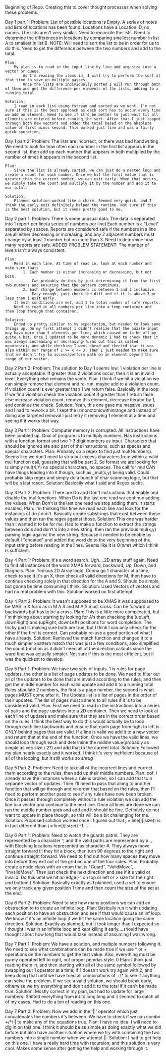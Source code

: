 Beginning of Repo. Creating this to cover thought processes when solving these problems. 


Day 1 part 1: 
    Problem: 
        List of possible locations is Empty. 
        A series of notes and lists of locations has been found. 
            Locations have a Location ID, no names. 
            The lists aren't very similar. Need to reconcile the lists. 
            Need to determine the differences in locations by comparing smallest number in list A to smallest in list B. 
                NOTE: Will need to sort the list to be in order for us to do this. 
            Need to get the difference between the two numbers and add to the total. 

    Plan: 
        My plan is to read in the input line by line and organize into a vector or queue. 
            As I'm reading the items in, I will try to perform the sort at that time to save on multiple passes. 
            Once the lists are individually sorted I will run through both of them and get the difference per elements of the lists, adding to a running total. 

    Solution: 
        I read in each list using fstream and sorted as we went, I'm not sure if this is the best approach as each sort has to occur every time we add an element. Need to see if it'd be better to just wait til all elements are entered before running the sort. After that I just looped through both new vectors and added the total based on the absolute value of first minus second. This worked just fine and was a fairly quick operation.

Day 1 part 2: 
    Problem: 
        The lists are incorrect, or there was bad handwriting. 
        We need to look for how often each number in the first list appears in the second list, then add up each number that appears in both multiplied by the number of times it appears in the second list. 

    Plan: 
        Since the list is already sorted, we can just do a nested loop and create a count for each number. Once we hit the first value that is greater than the current number, we can exit early. When that occurs, we simply take the count and multiply it by the number and add it to our total. 

    Solution:
        Planned solution worked like a charm. Seemed very quick, and I think the early exit definitely helped the runtime. Not sure if this is the best solution, but it seems pretty good to me. 

Day 2 part 1:
    Problem: 
        There is some unusual data. 
        The data is separated into 1 report per line(a series of numbers per line)
        Each number is a "Level" separated by spaces. 
        Reports are considered safe if the numbers in a line are all either decreasing or increasing, and any 2 adjacent numbers must change by at least 1 number but no more than 3. 
        Need to determine how many reports are safe. 
        ADDED PROBLEM STATEMENT: The number of levels isn't always consistent. 

    Plan: 
        Read in each line. At time of read in, look at each number and make sure that:
            1. Each number is either increasing or decreasing, but not both.
                Can probably do this by just determining it from the first two numbers and ensuring that the pattern continues.  
            2. Each change between numbers is between 1 and 3 inclusive.
                Easy enough, just check the diff and if it is above 3 or less than 1 exit early. 
        If both conditions are met, add 1 to total number of safe reports. 
        Need to read in all numbers per line into a temp container and then loop through that container. 

    Solution: 
        Ended up pretty similar to my expectation, but needed to look some things up. On my first attempt I didn't realize that the puzzle input may have more than 5 elements per line, which caused me to be off by quite a bit. Once I updated to be more dynamic I had to check that it was always increasing or decreasing(Turns out this is called monotonic), and while checking I went ahead and checked that it was also within our range of 1 >= x <= 3. Then I just needed to make sure that we didn't try to access/perform math on an element beyond the range of our vector. 

Day 2 Part 2: 
    Problem:
        The solution to Day 1 seems low. 1 violation per line is actually acceptable.
        If greater than 2 violations occur, then it is an invalid level. 
        Everything else remains the same. 
    Plan: 
        I think if we hit a violation we can simply remove that element and re-run, maybe add to a violation count. If violation count is ever greater than 1 we return false. Basically in the loop:
                    If we find violation check the violation count
                    if greater than 1 return false
                    else increase violation count, remove this element, decrease iterator by 1, and continue the check. 
    Solution: 
        Yeah, this one gave me massive issues and I had to rework a bit. 
        I kept the ismonotonicwithinrange and instead of doing any targeted removal I just retry it removing 1 element at a time and seeing if it works that way. 

Day 3 Part 1: 
    Problem: 
        Computer memory is corrupted. All instructions have been jumbled up. 
        Goal of program is to multiply numbers. Has instructions with a function format and two 1-3 digit numbers as input. 
        Characters that should be ignored are also part of the instructions, such as spaces and special characters.
    Plan: 
        Probably do a regex to find just mul(Numbers). Seems like we don't need to strip out excess characters from within a valid mul function call, guessing that will be part 2. 
        So format we are looking for is simply mul(X,Y) no special characters, no spaces. The call for mul CAN have things leading into it though, such as _mul(x,y) being valid. 
        Could probably skip regex and simply do a bunch of char scanning logic, but that will be a last resort. 
    Solution: 
        Basically what I said and Regex sucks. 
    
Day 3 Part 2: 
    Problem: 
        There are Do and Don't instructions that enable and disable the mul functions. 
        When Do is the last one read we continue adding the values. When Don't is the last one read we stop adding them. 
        It starts enabled. 
    Plan: 
        I'm thinking this time we read each line and look for the instances of do / don't. Basically create substrings that exist between these values and then run the regex against those. 
    Solution: 
        This one was harder than I wanted it to be for me. Had to make a function to extract the strings between do's and don't's into a new string, then ran the previous mul(x,y) parsing logic against the new string. Because it needed to be enable by default I "cheated" and added the word do to the very beginning of the input string before reading in the lines. Seems like it is O(n*m*r) which I think is sufficient. 

Day 4 Part 1: 
    Problem: 
        It's a word search. Ugh....2D array stuff again. Need to find all instances of the word XMAS forward, backward, Up, Down, and Diagnols. 
    Plan: 
        Tedious 2D Array logic. Gonna go 1 character at a time, check to see if it's an X, then check all valid directions for M, then have to continue checking solely in that direction for the A and S. Should be simple, but gonna be time consuming I think. 
    Solution: 
        Used Vectors of vectors and had no real problem with this. Solution worked on first attempt. 

Day 4 Part 2: 
    Problem: 
        It wasn't supposed to be XMAS it was suppossed to be MAS in X form as in M A S and M A S must cross. Can be forward or backwards but has to be a cross. 
    Plan: 
        This is a little more complicated, but I'm thinking about starting by looking for A's then checking the (upLeft, downRight) and (upRight, downLeft) positions for word completion. The tricky part is making sure both are true, but I think I can only check for the other if the first is correct. Can probably re-use a good portion of what I have already. 
    Solution: 
        Removed the match function and changed it to a much simpler xpattern match that was just a few conditions, also simplified the count function as it didn't need all of the direction callouts since the word find was actually simpler. Not sure if this is the most efficient, but it was the quickest to develop. 

Day 5 Part 1: 
    Problem: 
        We have two sets of inputs. 1 is rules for page updates, the other is a list of page updates to be done. We need to filter out all of the updates to be done that are invalid according to the rules, and then get the middle number for each valid update and add it to a running total. 
        Rules stipulate 2 numbers, the first is a page number, the second is what pages MUST come after it. 
        The Update list is a list of pages in the order of their updates. 
        The list of pages must adhere to all rules if it is to be considered valid. 
    Plan: 
        First we need to read in the instructions into a series of pairs and the page updates into a 2D container. 
        Then we need to look at each line of updates and make sure that they are in the correct order based on the rules.
            I think the best way to do this would actually be to loop through each line backwards and ensure that each page from right to left is ONLY behind pages that are valid. 
            If a line is valid we add it to a new vector and return that at the end of the function. 
            Once we have the valid lines, we should loop through each and determine the middle value(probably as simple as vec size / 2?) and add that to the current total. 
    Solution:
        Followed my plan nearly exactly and it worked. I think it's very inefficient because of all of the looping, but it still works so *shrug*

Day 5 Part 2: 
    Problem: 
        Need to take all of the incorrect lines and correct them according to the rules, then add up their middle numbers. 
    Plan: 
        oof. I already have the instances where a rule is broken, so I can add that to a separate vector of updates. 
        Then I'll need to pass that along to another function that will go through and re-order that based on the rules, then I'll need to perform another pass to see if any rules have now been broken. Once it passes through completely without a rule violation we can add the line to a vector and continue to the next line. Once all lines are done we can run the middle number grab and add and it should be fine. Definitely do not want to update in place though, so this will be a bit challenging for me. 
    Solution:
        Proposed solution worked once I figured out that j = line[i].size() is in fact different than j = line[i].size() -1.....

Day 6 Part 1: 
    Problem: 
        Need to watch the guards patrol. They are represented by a character ^, and the valid paths are represented by a ., with Blocking locations represented as character #. 
        They always move straight forward til they hit a block, then turn 90 degrees to the right and continue straight forward. 
        We need to find out how many spaces they move into before they exit out of the grid on one of the four sides. 
    Plan: 
        Probably create a node class with an enum that is "Guard", "ValidMove", "InvalidMove". Then just check the next direction and see if it's valid or invalid. Do this until we hit an edge(-1 on top or left or > size for the right and bottom.)
    Solution: 
        Basically exactly as I planned, used a set to ensure we only track any given position 1 time and then count the size of the set at the end. 

Day 6 Part 2: 
    Problem: 
        Need to see how many positions we can add an obstruction to to create an infinite loop. 
    Plan: 
        Basically run it with updating each position to have an obstruction and see if that would cause an inf loop. We know if it's an infinite loop if we hit the same location going the same direction.
    Solution: 
        Exactly as planned, but it took longer than I expected so I thought I was in an infinite loop and kept killing it early....should have thought about how long that would take instead of assuming I was wrong. 

Day 7 Part 1: 
    Problem: 
        We have a solution, and multiple numbers following it. We need to see what combinations can be made true if we use * or + operations on the numbers to get the test value. Also, everything must be purely operated left to right, not proper pemdas style. 0
    Plan: 
        I think just reading them in, and then starting with all of the same symbol followed by swapping out 1 operator at a time, if 1 doesn't work try again with 2, and keep doing that until we have tried all combinations of +/* to see if anything can solve the problem. If we see a valid solution, we should break early, otherwise we try everything and don't add it to the total if it can't be made true. 
    Solution: 
        Mostly correct in my plan, but had to update for large numbers. Shifted everything from int to long long and it seemed to catch all of my cases. Had to do a ton of reading on this one. 

Day 7 Part 2: 
    Problem:
        Now we add in the '||' operator which just concatenates the numbers it's between. We have to check if we can combo +/*/|| to make any of the equations true. 
    Plan: 
        I have no idea. I will need to dig in on this one. I think it should be as simple as doing exactly what we did before but also have another situation where we try with combining the two numbers into a single number when we attempt ||.
    Solution: 
        I had to get help on this one. I have a really hard time with recursion, and this solution is very cool. Makes some sense after getting the help and working through it. 

        





